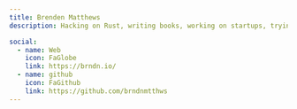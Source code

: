 ```yaml
---
title: Brenden Matthews
description: Hacking on Rust, writing books, working on startups, trying to make the world a better place

social:
  - name: Web
    icon: FaGlobe
    link: https://brndn.io/
  - name: github
    icon: FaGithub
    link: https://github.com/brndnmtthws
---
```

